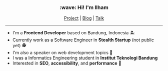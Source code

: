 <h3 align="center">:wave: Hi! I'm Ilham</h3>

<p align="center">
    <a href="https://iwgx.io/project">Project</a> | 
    <a href="https://iwgx.io/blog">Blog</a> | 
    <a href="https://iwgx.io/talk">Talk</a>
</p>

---

- I'm a **Frontend Developer** based on Bandung, Indonesia :desert_island:
- Currently work as a Software Engineer in **Stealth Startup** (not public yet) :detective:
- I'm also a speaker on web development topics :microphone:
- I was a Informatics Engineering student in **Institut Teknologi Bandung**
- Interested in **SEO**, **accessibility**, and **performance** :rocket:
